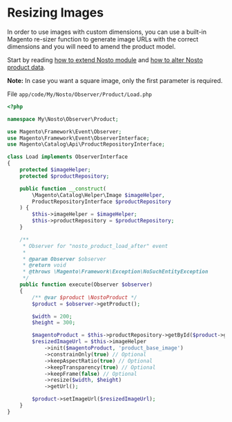 # Resizing Images

In order to use images with custom dimensions, you can use a built-in Magento re-sizer function to generate image URLs with the correct dimensions and you will need to amend the product model.

Start by reading [how to extend Nosto module](../) and [how to alter Nosto product data](./).

**Note:** In case you want a square image, only the first parameter is required.

File `app/code/My/Nosto/Observer/Product/Load.php`

```php
<?php

namespace My\Nosto\Observer\Product;

use Magento\Framework\Event\Observer;
use Magento\Framework\Event\ObserverInterface;
use Magento\Catalog\Api\ProductRepositoryInterface;

class Load implements ObserverInterface
{
    protected $imageHelper;
    protected $productRepository;

    public function __construct(
        \Magento\Catalog\Helper\Image $imageHelper,
        ProductRepositoryInterface $productRepository
    ) {
        $this->imageHelper = $imageHelper;
        $this->productRepository = $productRepository;
    }

    /**
     * Observer for "nosto_product_load_after" event
     *
     * @param Observer $observer
     * @return void
     * @throws \Magento\Framework\Exception\NoSuchEntityException
     */
    public function execute(Observer $observer)
    {
        /** @var $product \NostoProduct */
        $product = $observer->getProduct();

        $width = 200;
        $height = 300;

        $magentoProduct = $this->productRepository->getById($product->getProductId());
        $resizedImageUrl = $this->imageHelper
            ->init($magentoProduct, 'product_base_image')
            ->constrainOnly(true) // Optional
            ->keepAspectRatio(true) // Optional
            ->keepTransparency(true) // Optional
            ->keepFrame(false) // Optional
            ->resize($width, $height)
            ->getUrl();

        $product->setImageUrl($resizedImageUrl);
    }
}
```

